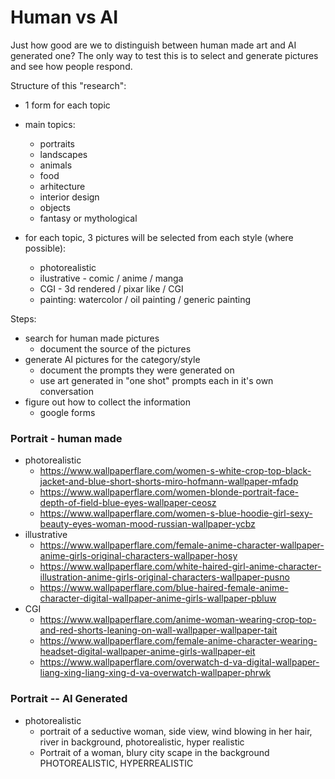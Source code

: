 # Human vs AI

Just how good are we to distinguish between human made art and AI generated one? The only way to test this is to select and generate pictures and see how people respond. 


Structure of this "research": 
- 1 form for each topic
- main topics:
    - portraits
    - landscapes
    - animals
    - food
    - arhitecture
    - interior design
    - objects
    - fantasy or mythological

- for each topic, 3 pictures will be selected from each style (where possible):
    - photorealistic
    - ilustrative - comic / anime / manga
    - CGI - 3d rendered / pixar like / CGI
    - painting: watercolor / oil painting / generic painting 
    

Steps:
- search for human made pictures
    - document the source of the pictures
- generate AI pictures for the category/style 
    - document the prompts they were generated on
    - use art generated in "one shot" prompts each in it's own conversation
- figure out how to collect the information 
    - google forms


### Portrait - human made
- photorealistic
    - https://www.wallpaperflare.com/women-s-white-crop-top-black-jacket-and-blue-short-shorts-miro-hofmann-wallpaper-mfadp
    - https://www.wallpaperflare.com/women-blonde-portrait-face-depth-of-field-blue-eyes-wallpaper-ceosz
    - https://www.wallpaperflare.com/women-s-blue-hoodie-girl-sexy-beauty-eyes-woman-mood-russian-wallpaper-ycbz
- illustrative
    - https://www.wallpaperflare.com/female-anime-character-wallpaper-anime-girls-original-characters-wallpaper-hosy
    - https://www.wallpaperflare.com/white-haired-girl-anime-character-illustration-anime-girls-original-characters-wallpaper-pusno
    - https://www.wallpaperflare.com/blue-haired-female-anime-character-digital-wallpaper-anime-girls-wallpaper-pbluw
- CGI
    - https://www.wallpaperflare.com/anime-woman-wearing-crop-top-and-red-shorts-leaning-on-wall-wallpaper-wallpaper-tait
    - https://www.wallpaperflare.com/female-anime-character-wearing-headset-digital-wallpaper-anime-girls-wallpaper-eit
    - https://www.wallpaperflare.com/overwatch-d-va-digital-wallpaper-liang-xing-liang-xing-d-va-overwatch-wallpaper-phrwk


### Portrait -- AI Generated
- photorealistic
    - portrait of a seductive woman, side view, wind blowing in her hair, river in background, photorealistic, hyper realistic
    - Portrait of a woman, blury city scape in the background PHOTOREALISTIC, HYPERREALISTIC











